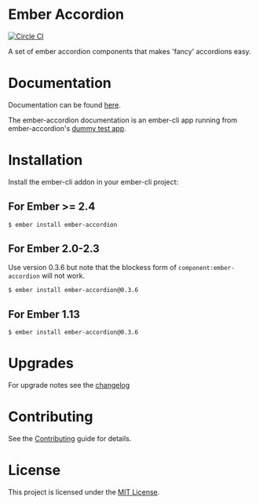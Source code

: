 # Ember Accordion

[![Circle CI](https://circleci.com/gh/khorus/ember-accordion.svg?style=svg)](https://circleci.com/gh/khorus/ember-accordion)

A set of ember accordion components that makes 'fancy' accordions easy.

# Documentation

Documentation can be found [here](http://khorus.github.io/ember-accordion).

The ember-accordion documentation is an ember-cli app running from
ember-accordion's [dummy test
app](https://github.com/khorus/ember-accordion/tree/master/tests/dummy/app).

# Installation

Install the ember-cli addon in your ember-cli project:

## For Ember >= 2.4

```
$ ember install ember-accordion
```

## For Ember 2.0-2.3

Use version 0.3.6 but note that the blockess form of
`component:ember-accordion` will not work.

```
$ ember install ember-accordion@0.3.6
```

## For Ember 1.13

```
$ ember install ember-accordion@0.3.6
```

# Upgrades

For upgrade notes see the [changelog](CHANGELOG.md)


# Contributing

See the [Contributing](CONTRIBUTING.md) guide for details.


# License

This project is licensed under the [MIT License](LICENSE.md).
